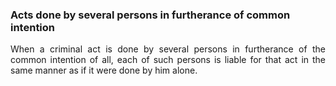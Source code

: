 ### Acts done by several persons in furtherance of common intention
<div style="text-align: justify">

When a criminal act is done by several persons in furtherance of the common intention of all, each of such persons is liable for that act in the same manner as if it were done by him alone.

</div>
